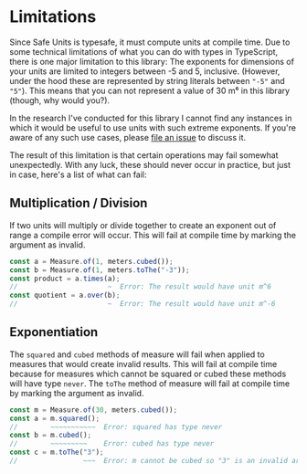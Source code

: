 # Limitations

Since Safe Units is typesafe, it must compute units at compile time. Due to some technical limitations of what you can do with types in TypeScript, there is one major limitation to this library: The exponents for dimensions of your units are limited to integers between -5 and 5, inclusive. (However, under the hood these are represented by string literals between `"-5"` and `"5"`). This means that you can not represent a value of 30 m⁶ in this library (though, why would you?).

In the research I've conducted for this library I cannot find any instances in which it would be useful to use units with such extreme exponents. If you're aware of any such use cases, please [file an issue](https://github.com/jscheiny/safe-units/issues/new) to discuss it.

The result of this limitation is that certain operations may fail somewhat unexpectedly. With any luck, these should never occur in practice, but just in case, here's a list of what can fail:

## Multiplication / Division

If two units will multiply or divide together to create an exponent out of range a compile error will occur. This will fail at compile time by marking the argument as invalid.

```ts
const a = Measure.of(1, meters.cubed());
const b = Measure.of(1, meters.toThe("-3"));
const product = a.times(a);
//                      ~  Error: The result would have unit m^6
const quotient = a.over(b);
//                      ~  Error: The result would have unit m^-6
```

## Exponentiation

The `squared` and `cubed` methods of measure will fail when applied to measures that would create invalid results. This will fail at compile time because for measures which cannot be squared or cubed these methods will have type `never`. The `toThe` method of measure will fail at compile time by marking the argument as invalid.

```ts
const m = Measure.of(30, meters.cubed());
const a = m.squared();
//        ~~~~~~~~~~~  Error: squared has type never
const b = m.cubed();
//        ~~~~~~~~~    Error: cubed has type never
const c = m.toThe("3");
//                ~~~  Error: m cannot be cubed so "3" is an invalid argument
```
